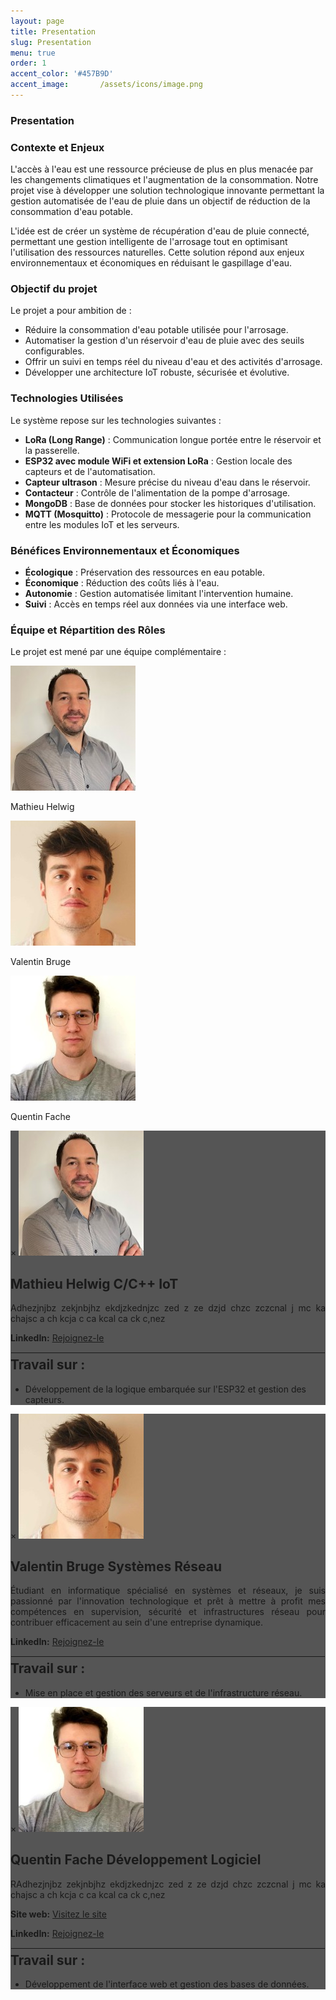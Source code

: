 ```yaml
---
layout: page
title: Presentation
slug: Presentation
menu: true
order: 1
accent_color: '#457B9D'
accent_image:       /assets/icons/image.png
---
```

### Presentation

### Contexte et Enjeux
L'accès à l'eau est une ressource précieuse de plus en plus menacée par les changements climatiques et l'augmentation de la consommation. Notre projet vise à développer une solution technologique innovante permettant la gestion automatisée de l'eau de pluie dans un objectif de réduction de la consommation d'eau potable.

L'idée est de créer un système de récupération d'eau de pluie connecté, permettant une gestion intelligente de l'arrosage tout en optimisant l'utilisation des ressources naturelles. Cette solution répond aux enjeux environnementaux et économiques en réduisant le gaspillage d'eau.

### Objectif du projet
Le projet a pour ambition de :
- Réduire la consommation d'eau potable utilisée pour l'arrosage.
- Automatiser la gestion d'un réservoir d'eau de pluie avec des seuils configurables.
- Offrir un suivi en temps réel du niveau d'eau et des activités d'arrosage.
- Développer une architecture IoT robuste, sécurisée et évolutive.

### Technologies Utilisées
Le système repose sur les technologies suivantes :
- **LoRa (Long Range)** : Communication longue portée entre le réservoir et la passerelle.
- **ESP32 avec module WiFi et extension LoRa** : Gestion locale des capteurs et de l'automatisation.
- **Capteur ultrason** : Mesure précise du niveau d'eau dans le réservoir.
- **Contacteur** : Contrôle de l'alimentation de la pompe d'arrosage.
- **MongoDB** : Base de données pour stocker les historiques d'utilisation.
- **MQTT (Mosquitto)** : Protocole de messagerie pour la communication entre les modules IoT et les serveurs.

### Bénéfices Environnementaux et Économiques
- **Écologique** : Préservation des ressources en eau potable.
- **Économique** : Réduction des coûts liés à l'eau.
- **Autonomie** : Gestion automatisée limitant l'intervention humaine.
- **Suivi** : Accès en temps réel aux données via une interface web.

### Équipe et Répartition des Rôles
Le projet est mené par une équipe complémentaire :
<!--ALL PROFILE-->
<div class="container">
  <!-- Profil: Mathieu -->
  <div class="image-container">
    <a href="javascript:void(0);" onclick="openModal('modal-mathieu')">
      <img src="/assets/img/profil/mathieu_helwig.jpg" alt="Mathieux Helwig" class="profil-img">
    </a>
    <p>Mathieu Helwig</p>
  </div>

  <!-- Profil: Valentin -->
  <div class="image-container">
    <a href="javascript:void(0);" onclick="openModal('modal-valentin')">
      <img src="/assets/img/profil/valentin_bruge.jpg" alt="Valentin Bruge" class="profil-img">
    </a>
    <p>Valentin Bruge</p>
  </div>

  <!-- Profil: Quentin -->
  <div class="image-container">
    <a href="javascript:void(0);" onclick="openModal('modal-quentin')">
      <img src="/assets/img/profil/quentin_fache.jpg" alt="Quentin Fache" class="profil-img">
    </a>
    <p>Quentin Fache</p>
  </div>

<!-- ALL MODALS -->
<!--Mathieu-->
<div id="modal-mathieu" class="modal">
  <div class="modal-content" style="background: #555555">
    <span class="close" onclick="closeModal('modal-mathieu')">&times;</span>
    <img src="/assets/img/profil/mathieu_helwig.jpg" alt="Mathieux Helwig" class="profil-img">
    <h2>Mathieu Helwig 
      <span class="techno">C/C++</span>
      <span class="techno">IoT</span>
    </h2>
    <p style="font-size: 14px; text-align: justify;">
      Adhezjnjbz zekjnbjhz  ekdjzkednjzc zed z ze dzjd chzc zczcnal j mc ka chajsc a ch kcja c ca kcal ca ck c,nez 
    </p>
    <p><strong>LinkedIn:</strong> <a href="https://www.linkedin.com/company/igus-france/" target="_blank">Rejoignez-le</a></p>
    <hr style="border: 1px solid #555555; margin: 5px 0;">
    <h2 style="margin-top: 3px;">Travail sur :</h2>
    <ul>
      <li style="font-size: 14px;">Développement de la logique embarquée sur l'ESP32 et gestion des capteurs.</li>
    </ul>
  </div>
</div>

<!--Valentin-->
<div id="modal-valentin" class="modal">
  <div class="modal-content" style="background: #555555">
    <span class="close" onclick="closeModal('modal-valentin')">&times;</span>
    <img src="/assets/img/profil/valentin_bruge.jpg" alt="Valentin Bruge" class="profil-img">
    <h2>Valentin Bruge
      <span class="techno">Systèmes</span>
      <span class="techno">Réseau</span>
    </h2>
    <p style="font-size: 14px; text-align: justify;">
      Étudiant en informatique spécialisé en systèmes et réseaux, je suis passionné par l'innovation technologique et prêt à mettre à profit mes compétences en supervision, sécurité et infrastructures réseau pour contribuer efficacement au sein d'une entreprise dynamique.
    </p>
    <p><strong>LinkedIn:</strong> <a href="https://www.linkedin.com/in/valentin-bruge-182650129/" target="_blank">Rejoignez-le</a></p>
    <hr style="border: 1px solid #555555; margin: 5px 0;">
    <h2 style="margin-top: 3px;">Travail sur :</h2>
    <ul>
      <li style="font-size: 14px;">Mise en place et gestion des serveurs et de l'infrastructure réseau.</li>
    </ul>
  </div>
</div>

<!--Quentin-->
<div id="modal-quentin" class="modal">
  <div class="modal-content" style="background: #555555">
    <span class="close" onclick="closeModal('modal-quentin')">&times;</span>
    <img src="/assets/img/profil/quentin_fache.jpg" alt="Quentin Fache" class="profil-img">
    <h2>Quentin Fache
      <span class="techno">Développement Logiciel</span>
    </h2>
    <p style="font-size: 14px; text-align: justify;">
      RAdhezjnjbz zekjnbjhz  ekdjzkednjzc zed z ze dzjd chzc zczcnal j mc ka chajsc a ch kcja c ca kcal ca ck c,nez
    </p>
    <p><strong>Site web:</strong> <a href="https://https://n3o3000.github.io/" target="_blank">Visitez le site</a></p>
    <p><strong>LinkedIn:</strong> <a href="https://www.linkedin.com/in/fache-quentin/" target="_blank">Rejoignez-le</a></p>
    <hr style="border: 1px solid #555555; margin: 5px 0;">
    <h2 style="margin-top: 3px;">Travail sur :</h2>
    <ul>
      <li style="font-size: 14px;">Développement de l'interface web et gestion des bases de données.</li>
    </ul>
  </div>
</div>

<script>
function openModal(modalId) {
  document.getElementById(modalId).style.display = 'flex';
  document.body.classList.add('no-scroll');
}

function closeModal(modalId) {
  document.getElementById(modalId).style.display = 'none';
  document.body.classList.remove('no-scroll');
}
</script>

